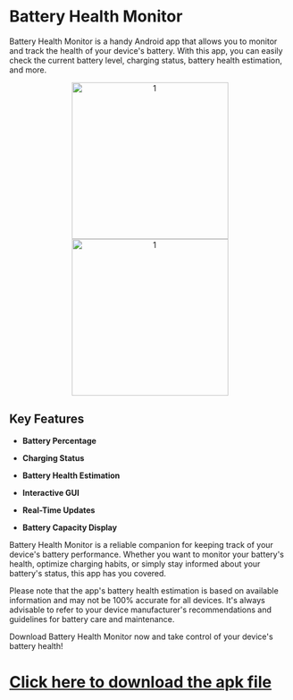 


# Battery Health Monitor

Battery Health Monitor is a handy Android app that allows you to monitor and track the health of your device's battery. With this app, you can easily check the current battery level, charging status, battery health estimation, and more.

<p align="center"  >
 <img  height="280rem" alt="1" src="https://i.ibb.co/rf0nPwk/1.jpg" />
 
 <img  height="280rem" alt="1" src="https://i.ibb.co/0tWVqm9/4.jpg" />

 </p>

## Key Features
- **Battery Percentage**

- **Charging Status**

- **Battery Health Estimation**

- **Interactive GUI**

- **Real-Time Updates**

- **Battery Capacity Display**

Battery Health Monitor is a reliable companion for keeping track of your device's battery performance. Whether you want to monitor your battery's health, optimize charging habits, or simply stay informed about your battery's status, this app has you covered.

Please note that the app's battery health estimation is based on available information and may not be 100% accurate for all devices. It's always advisable to refer to your device manufacturer's recommendations and guidelines for battery care and maintenance.

Download Battery Health Monitor now and take control of your device's battery health!


# <a href="app-debug.apk" download>Click here to download the apk file</a>